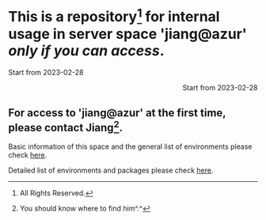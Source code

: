 
# This is a repository[^1] for internal usage in server space 'jiang@azur' *only if you can access*.
Start from 2023-02-28
<p style="text-align:right"> Start from 2023-02-28 </p>

## For access to 'jiang@azur' at the first time, please contact Jiang[^2].

Basic information of this space and the general list of environments please check [here](https://github.com/ChunqiJIANG/jiang-azur/blob/main/Info_system.md).  

Detailed list of environments and packages please check [here](https://github.com/ChunqiJIANG/jiang-azur/blob/main/List_Environment.md).  





[^1]: All Rights Reserved.
[^2]: You should know where to find him^.^

